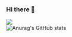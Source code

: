 ### Hi there 👋

<!--
**dearseul/dearseul** is a ✨ _special_ ✨ repository because its `README.md` (this file) appears on your GitHub profile.

Here are some ideas to get you started:

- 🔭 I’m currently working on ...
- 🌱 I’m currently learning ...
- 👯 I’m looking to collaborate on ...
- 🤔 I’m looking for help with ...
- 💬 Ask me about ...
- 📫 How to reach me: ...
- 😄 Pronouns: ...
- ⚡ Fun fact: ...
-->
<a href="https://github.com/dearseul" target="_blank"><img src="https://img.shields.io/badge/#fff?style=plastic&logo=#7A1FA2&logoColor=#000"/></a>
<br>
![Anurag's GitHub stats](https://github-readme-stats.vercel.app/api?username=dearseul&show_icons=true&theme=radical)

